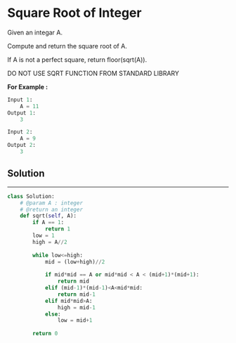<h1>Square Root of Integer</h1>

<p>Given an integar A.

Compute and return the square root of A.

If A is not a perfect square, return floor(sqrt(A)).

DO NOT USE SQRT FUNCTION FROM STANDARD LIBRARY</p>

<p><b>For Example :</b>
<br>

```python
Input 1:
    A = 11
Output 1:
    3

Input 2:
    A = 9
Output 2:
    3
```
</p>

<h2>Solution</h2>

***

```python
class Solution:
    # @param A : integer
    # @return an integer
    def sqrt(self, A):
        if A == 1:
            return 1
        low = 1
        high = A//2
        
        while low<=high:
            mid = (low+high)//2
            
            if mid*mid == A or mid*mid < A < (mid+1)*(mid+1):
                return mid
            elif (mid-1)*(mid-1)<A<mid*mid:
                return mid-1
            elif mid*mid>A:
                high = mid-1
            else:
                low = mid+1
        
        return 0
```